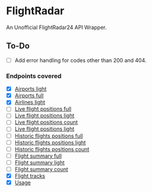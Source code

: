 # FlightRadar

An Unofficial FlightRadar24 API Wrapper.

## To-Do

- [ ] Add error handling for codes other than 200 and 404.

### Endpoints covered

- [x] [Airports light](https://fr24api.flightradar24.com/docs/endpoints/overview#airports-light)
- [x] [Airports full](https://fr24api.flightradar24.com/docs/endpoints/overview#airports-full)
- [x] [Airlines light](https://fr24api.flightradar24.com/docs/endpoints/overview#airlines-light)
- [ ] [Live flight positions full](https://fr24api.flightradar24.com/docs/endpoints/overview#live-flight-positions-full)
- [ ] [Live flight positions light](https://fr24api.flightradar24.com/docs/endpoints/overview#live-flight-positions-light)
- [ ] [Live flight positions count](https://fr24api.flightradar24.com/docs/endpoints/overview#live-flight-positions-count)
- [ ] [Live flight positions light](https://fr24api.flightradar24.com/docs/endpoints/overview#live-flight-positions-light)
- [ ] [Historic flights positions full](https://fr24api.flightradar24.com/docs/endpoints/overview#historic-flight-positions-full)
- [ ] [Historic flights positions light](https://fr24api.flightradar24.com/docs/endpoints/overview#historic-flight-positions-light)
- [ ] [Historic flights positions count](https://fr24api.flightradar24.com/docs/endpoints/overview#historic-flight-positions-count)
- [ ] [Flight summary full](https://fr24api.flightradar24.com/docs/endpoints/overview#flight-summary-full)
- [ ] [Flight summary light](https://fr24api.flightradar24.com/docs/endpoints/overview#flight-summary-light)
- [ ] [Flight summary count](https://fr24api.flightradar24.com/docs/endpoints/overview#flight-summary-count)
- [x] [Flight tracks](https://fr24api.flightradar24.com/docs/endpoints/overview#flight-tracks)
- [x] [Usage](https://fr24api.flightradar24.com/docs/endpoints/overview#usage)
